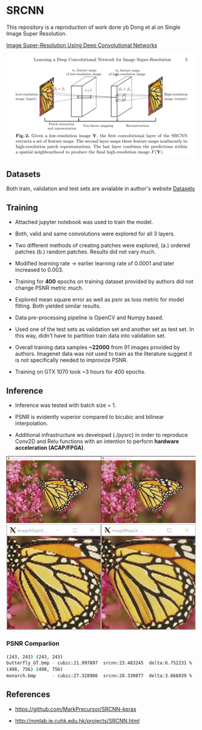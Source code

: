 # SRCNN
This repository is a reproduction of work done yb Dong et al on Single Image Super Resolution.

[Image Super-Resolution Using Deep Convolutional Networks](http://mmlab.ie.cuhk.edu.hk/projects/SRCNN.html)

![SRCNN](./srcnn_arxiv.png)

## Datasets
Both train, validation and test sets are avialable in author's website
[Datasets](http://mmlab.ie.cuhk.edu.hk/projects/SRCNN/SRCNN_v1.zip)

## Training

* Attached jupyter notebook was used to train the model. 

* Both, valid and same convolutions were explored for all 3 layers. 

* Two different methods of creating patches were explored, (a.) ordered patches (b.) random patches. Results did not vary much. 

* Modified learning rate -> earlier learning rate of 0.0001 and later increased to 0.003. 

* Training for **400** epochs on training dataset provided by authors did not change PSNR metric much. 

* Explored mean square error as well as psnr as loss metric for model fitting. Both yielded similar results. 

* Data pre-processing pipeline is OpenCV and Numpy based. 

* Used one of the test sets as validation set and another set as test set. In this way, didn't have to partition train data into validation set. 

* Overall training data samples **~22000** from 91 images provided by authors. Imagenet data was not used to train as the literature suggest it is not specifically needed to improvize PSNR.

* Training on GTX 1070 took ~3 hours for 400 epochs.

## Inference

* Inference was tested with batch size = 1.

* PSNR is evidently superior compared to bicubic and bilinear interpolation.

* Additional infrastructure ws developed (./pysrc) in order to reproduce Conv2D and Relu functions with an intention to perform **hardware acceleration (ACAP/FPGA)**.

![Monarch](./comp2.png)
![Butterfly](./comp1.png)

### PSNR Compariion
```bash
(243, 243) (243, 243)
butterfly_GT.bmp - cubic:21.997897  srcnn:23.483245  delta:6.752231 %
(498, 756) (498, 756)
monarch.bmp      - cubic:27.328986  srcnn:28.330877  delta:3.666039 %
```
## References

* https://github.com/MarkPrecursor/SRCNN-keras

* http://mmlab.ie.cuhk.edu.hk/projects/SRCNN.html 
